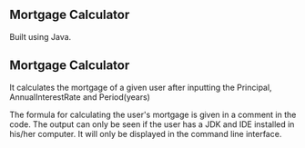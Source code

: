 ## Mortgage Calculator
Built using Java. 

## Mortgage Calculator
It calculates the mortgage of a given user after inputting the Principal, AnnualInterestRate and Period(years)

The formula for calculating the user's mortgage is given in a comment in the code.
The output can only be seen if the user has a JDK and IDE installed in his/her computer. It will only be displayed 
in the command line interface. 
